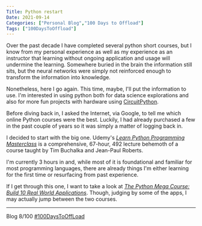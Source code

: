 ```yaml
---
Title: Python restart
Date: 2021-09-14
Categories: ["Personal Blog","100 Days to Offload"]
Tags: ["100DaysToOffload"]
---
```


Over the past decade I have completed several python short courses, but I know from my personal experience as well as my experience as an instructor that learning without ongoing application and usage will undermine the learning. Somewhere buried in the brain the information still sits, but the neural networks were simply not reinforced enough to transform the information into knowledge.

Nonetheless, here I go again. This time, maybe, I'll put the information to use. I'm interested in using python both for data science explorations and also for more fun projects with hardware using [CircuitPython](https://circuitpython.org).

Before diving back in, I asked the Internet, via Google, to tell me which online Python courses were the best. Luckily, I had already purchased a few in the past couple of years so it was simply a matter of logging back in.

I decided to start with the big one. Udemy's [*Learn Python Programming Masterclass*](https://www.udemy.com/course/python-the-complete-python-developer-course/) is a comprehensive, 67-hour, 492 lecture behemoth of a course taught by Tim Buchalka and Jean-Paul Roberts.

I'm currently 3 hours in and, while most of it is foundational and familiar for most programming languages, there are already things I'm either learning for the first time or resurfacing from past experience.

If I get through this one, I want to take a look at [*The Python Mega Course: Build 10 Real World Applications*](https://www.udemy.com/course/the-python-mega-course/). Though, judging by some of the apps, I may actually jump between the two courses.

***
Blog 8/100 [#100DaysToOffLoad](https://100daystooffload.com)
